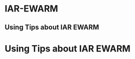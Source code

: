# IAR-EWARM

Using Tips about IAR EWARM
--------------------------

Using Tips about IAR EWARM
==========================
